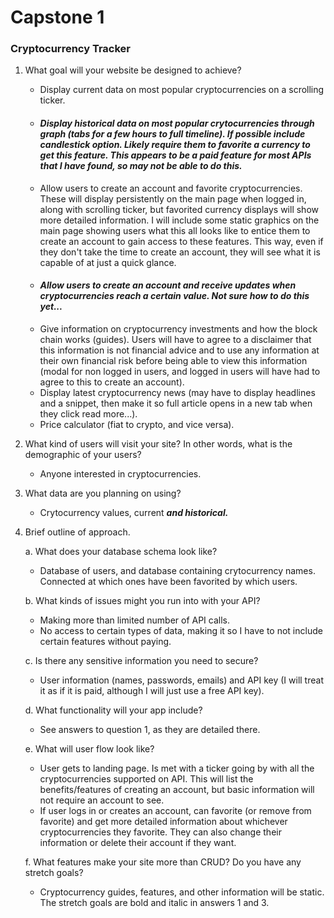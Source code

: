 # Capstone 1

### Cryptocurrency Tracker

1. What goal will your website be designed to achieve?
   - Display current data on most popular cryptocurrencies on a scrolling ticker.
   - #### ***Display historical data on most popular crytocurrencies through graph (tabs for a few hours to full timeline).  If possible include candlestick option.  Likely require them to favorite a currency to get this feature.  This appears to be a paid feature for most APIs that I have found, so may not be able to do this.***
   - Allow users to create an account and favorite cryptocurrencies.  These will display persistently on the main page when logged in, along with scrolling ticker, but favorited currency displays will show more detailed information.  I will include some static graphics on the main page showing users what this all looks like to entice them to create an account to gain access to these features.  This way, even if they don't take the time to create an account, they will see what it is capable of at just a quick glance.
   - #### ***Allow users to create an account and receive updates when cryptocurrencies reach a certain value.  Not sure how to do this yet...***
   - Give information on cryptocurrency investments and how the block chain works (guides).  Users will have to agree to a disclaimer that this information is not financial advice and to use any information at their own financial risk before being able to view this information (modal for non logged in users, and logged in users will have had to agree to this to create an account).
   - Display latest cryptocurrency news (may have to display headlines and a snippet, then make it so full article opens in a new tab when they click read more...).
   - Price calculator (fiat to crypto, and vice versa).
2. What kind of users will visit your site? In other words, what is the demographic of your users?
   - Anyone interested in cryptocurrencies.
3. What data are you planning on using?
   - Crytocurrency values, current ***and historical.***
4. Brief outline of approach.
   
   a. What does your database schema look like?
      - Database of users, and database containing crytocurrency names.  Connected at which ones have been favorited by which users.
   
   b. What kinds of issues might you run into with your API?
      - Making more than limited number of API calls.
      - No access to certain types of data, making it so I have to not include certain features without paying.
   
   c. Is there any sensitive information you need to secure?
      - User information (names, passwords, emails) and API key (I will treat it as if it is paid, although I will just use a free API key).
   
   d. What functionality will your app include?
      - See answers to question 1, as they are detailed there.
   
   e. What will user flow look like?
      - User gets to landing page.  Is met with a ticker going by with all the cryptocurrencies supported on API.  This will list the benefits/features of creating an account, but basic information will not require an account to see.
      - If user logs in or creates an account, can favorite (or remove from favorite) and get more detailed information about whichever cryptocurrencies they favorite.  They can also change their information or delete their account if they want.
   
   f. What features make your site more than CRUD? Do you have any stretch goals?
      - Cryptocurrency guides, features, and other information will be static.  The stretch goals are bold and italic in answers 1 and 3.
